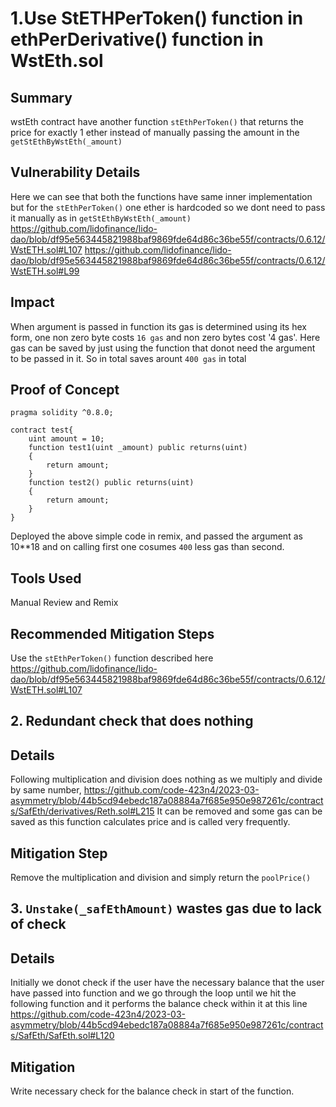 # 1.Use StETHPerToken() function in ethPerDerivative() function in WstEth.sol

## Summary
wstEth contract have another function `stEthPerToken()` that returns the price for exactly 1 ether instead of manually passing the amount in the `getStEthByWstEth(_amount)`
## Vulnerability Details
Here we can see that both the functions have same inner implementation but for the `stEthPerToken()` one ether is hardcoded so we dont need to pass it manually as in `getStEthByWstEth(_amount)`
https://github.com/lidofinance/lido-dao/blob/df95e563445821988baf9869fde64d86c36be55f/contracts/0.6.12/WstETH.sol#L107
https://github.com/lidofinance/lido-dao/blob/df95e563445821988baf9869fde64d86c36be55f/contracts/0.6.12/WstETH.sol#L99

## Impact
When argument is passed in function its gas is determined using its hex form, one non zero byte costs `16 gas` and non zero bytes cost '4 gas'.
Here gas can be saved by just using the function that donot need the argument to be passed in it.
So in total saves arount `400 gas` in total

## Proof of Concept
```solidity
pragma solidity ^0.8.0;

contract test{
    uint amount = 10;
    function test1(uint _amount) public returns(uint)
    {
        return amount;
    }
    function test2() public returns(uint)
    {
        return amount;
    }
}
```
Deployed the above simple code in remix, and passed the argument as 10**18 and on calling first one cosumes `400` less gas than second.

## Tools Used
Manual Review and Remix
## Recommended Mitigation Steps
Use the `stEthPerToken()` function described here
https://github.com/lidofinance/lido-dao/blob/df95e563445821988baf9869fde64d86c36be55f/contracts/0.6.12/WstETH.sol#L107

## 2. Redundant check that does nothing
## Details
Following multiplication and division does nothing as we multiply and divide by same number,
https://github.com/code-423n4/2023-03-asymmetry/blob/44b5cd94ebedc187a08884a7f685e950e987261c/contracts/SafEth/derivatives/Reth.sol#L215
It can be removed and some gas can be saved as this function calculates price and is called very frequently.
## Mitigation Step
Remove the multiplication and division and simply return the `poolPrice()`

## 3. `Unstake(_safEthAmount)` wastes gas due to lack of check
## Details
Initially we donot check if the user have the necessary balance that the user have passed into function and we go through the loop until we hit the following function and it performs the balance check within it at this line
https://github.com/code-423n4/2023-03-asymmetry/blob/44b5cd94ebedc187a08884a7f685e950e987261c/contracts/SafEth/SafEth.sol#L120
## Mitigation
Write necessary check for the balance check in start of the function.
